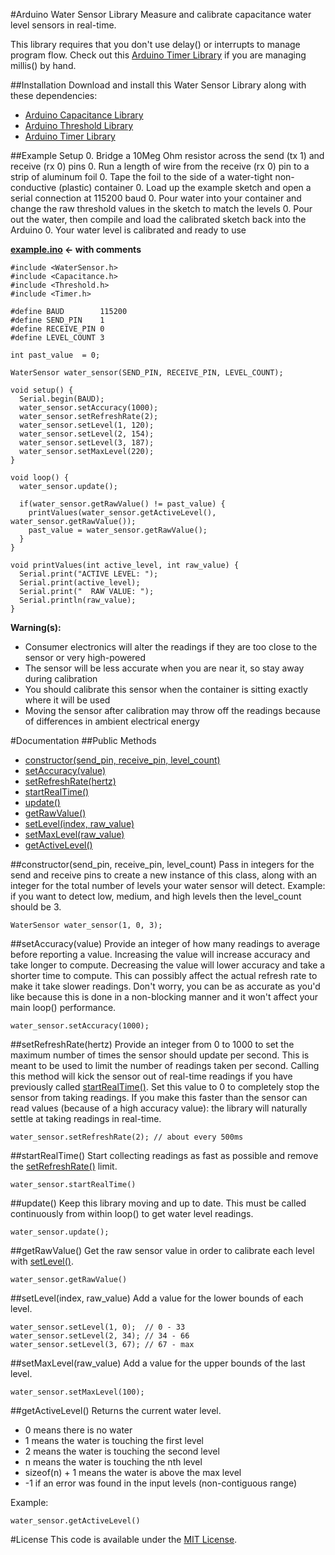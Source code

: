 #Arduino Water Sensor Library
Measure and calibrate capacitance water level sensors in real-time.

This library requires that you don't use delay() or interrupts to manage program flow. Check out this [Arduino Timer Library](https://github.com/alextaujenis/Timer) if you are managing millis() by hand.

##Installation
Download and install this Water Sensor Library along with these dependencies:

* [Arduino Capacitance Library](https://github.com/alextaujenis/Capacitance)
* [Arduino Threshold Library](https://github.com/alextaujenis/Threshold)
* [Arduino Timer Library](https://github.com/alextaujenis/Timer)

##Example Setup
0. Bridge a 10Meg Ohm resistor across the send (tx 1) and receive (rx 0) pins
0. Run a length of wire from the receive (rx 0) pin to a strip of aluminum foil
0. Tape the foil to the side of a water-tight non-conductive (plastic) container
0. Load up the example sketch and open a serial connection at 115200 baud
0. Pour water into your container and change the raw threshold values in the sketch to match the levels
0. Pour out the water, then compile and load the calibrated sketch back into the Arduino
0. Your water level is calibrated and ready to use

**[example.ino](https://github.com/alextaujenis/WaterSensor/blob/master/example/example.ino) <- with comments**

    #include <WaterSensor.h>
    #include <Capacitance.h>
    #include <Threshold.h>
    #include <Timer.h>

    #define BAUD        115200
    #define SEND_PIN    1
    #define RECEIVE_PIN 0
    #define LEVEL_COUNT 3

    int past_value  = 0;

    WaterSensor water_sensor(SEND_PIN, RECEIVE_PIN, LEVEL_COUNT);

    void setup() {
      Serial.begin(BAUD);
      water_sensor.setAccuracy(1000);
      water_sensor.setRefreshRate(2);
      water_sensor.setLevel(1, 120);
      water_sensor.setLevel(2, 154);
      water_sensor.setLevel(3, 187);
      water_sensor.setMaxLevel(220);
    }

    void loop() {
      water_sensor.update();

      if(water_sensor.getRawValue() != past_value) {
        printValues(water_sensor.getActiveLevel(), water_sensor.getRawValue());
        past_value = water_sensor.getRawValue();
      }
    }

    void printValues(int active_level, int raw_value) {
      Serial.print("ACTIVE LEVEL: ");
      Serial.print(active_level);
      Serial.print("  RAW VALUE: ");
      Serial.println(raw_value);
    }

**Warning(s):**

* Consumer electronics will alter the readings if they are too close to the sensor or very high-powered
* The sensor will be less accurate when you are near it, so stay away during calibration
* You should calibrate this sensor when the container is sitting exactly where it will be used
* Moving the sensor after calibration may throw off the readings because of differences in ambient electrical energy

#Documentation
##Public Methods

* [constructor(send\_pin, receive\_pin, level\_count)](#constructorsend_pin-receive_pin-level_count)
* [setAccuracy(value)](#setaccuracyvalue)
* [setRefreshRate(hertz)](#setrefreshratehertz)
* [startRealTime()](#startrealtime)
* [update()](#update)
* [getRawValue()](#getrawvalue)
* [setLevel(index, raw\_value)](#setlevelindex-raw_value)
* [setMaxLevel(raw\_value)](#setmaxlevelraw_value)
* [getActiveLevel()](#getactivelevel)

##constructor(send\_pin, receive\_pin, level\_count)
Pass in integers for the send and receive pins to create a new instance of this class, along with an integer for the total number of levels your water sensor will detect. Example: if you want to detect low, medium, and high levels then the level\_count should be 3.

    WaterSensor water_sensor(1, 0, 3);

##setAccuracy(value)
Provide an integer of how many readings to average before reporting a value. Increasing the value will increase accuracy and take longer to compute. Decreasing the value will lower accuracy and take a shorter time to compute. This can possibly affect the actual refresh rate to make it take slower readings. Don't worry, you can be as accurate as you'd like because this is done in a non-blocking manner and it won't affect your main loop() performance.

    water_sensor.setAccuracy(1000);

##setRefreshRate(hertz)
Provide an integer from 0 to 1000 to set the maximum number of times the sensor should update per second. This is meant to be used to limit the number of readings taken per second. Calling this method will kick the sensor out of real-time readings if you have previously called [startRealTime()](#startrealtime). Set this value to 0 to completely stop the sensor from taking readings. If you make this faster than the sensor can read values (because of a high accuracy value): the library will naturally settle at taking readings in real-time.

    water_sensor.setRefreshRate(2); // about every 500ms

##startRealTime()
Start collecting readings as fast as possible and remove the [setRefreshRate()](#setrefreshratehertz) limit.

    water_sensor.startRealTime()

##update()
Keep this library moving and up to date. This must be called continuously from within loop() to get water level readings.

    water_sensor.update();

##getRawValue()
Get the raw sensor value in order to calibrate each level with [setLevel()](#setlevelindex-raw_value).

    water_sensor.getRawValue()

##setLevel(index, raw\_value)
Add a value for the lower bounds of each level.

    water_sensor.setLevel(1, 0);  // 0 - 33
    water_sensor.setLevel(2, 34); // 34 - 66
    water_sensor.setLevel(3, 67); // 67 - max

##setMaxLevel(raw\_value)
Add a value for the upper bounds of the last level.

    water_sensor.setMaxLevel(100);

##getActiveLevel()
Returns the current water level.

* 0 means there is no water
* 1 means the water is touching the first level
* 2 means the water is touching the second level
* n means the water is touching the nth level
* sizeof(n) + 1 means the water is above the max level
* -1 if an error was found in the input levels (non-contiguous range)

Example:

    water_sensor.getActiveLevel()

#License
This code is available under the [MIT License](http://opensource.org/licenses/mit-license.php).